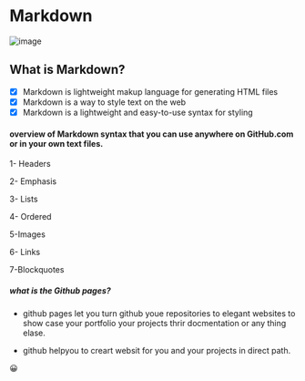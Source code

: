 # Markdown
![image](https://upload.wikimedia.org/wikipedia/commons/thumb/4/48/Markdown-mark.svg/1200px-Markdown-mark.svg.png)

## What is Markdown?
- [x] Markdown is lightweight makup language for generating HTML files
- [x] Markdown is a way to style text on the web
- [x] Markdown is a lightweight and easy-to-use syntax for styling

#### overview of Markdown syntax that you can use anywhere on GitHub.com or in your own text files.
1- Headers

2- Emphasis

3- Lists

4- Ordered

5-Images

6- Links

7-Blockquotes


##### what is the Github pages?
- github pages let you turn github youe repositories to elegant websites to show case your portfolio your projects thrir docmentation or any thing elase.

- github helpyou to creart websit for you and your projects in direct path.

:grinning:

